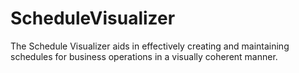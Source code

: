 # ScheduleVisualizer
 The Schedule Visualizer aids in effectively creating and maintaining schedules for business operations in a visually coherent manner.
